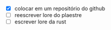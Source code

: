 - [x] colocar em um repositório do github
- [ ] reescrever lore do plaestre
- [ ] escrever lore da rust